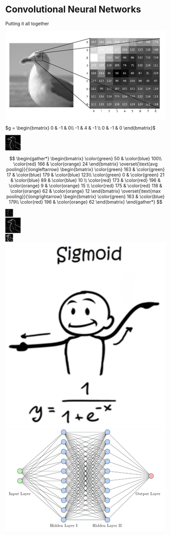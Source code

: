 # Convolutional Neural Networks

Putting it all together

<div class="grid grid-cols-5 justify-center justify-items-center items-start mt-18 ml-35">

<Transform scale="0.33" class="col-span-1 min-w-100 bg-red-200 p-8 shadow-xl">
<div class="col-span-3 self-center">
  <img src="/images/eye_array.png" class="max-h-90 shadow-xl" />
</div>
<div class="col-span-2 self-center">

<div class="grid grid-rows-2 items-center justify-items-center">

<div>

$g = \begin{bmatrix}
  0 & -1 & 0\\
  -1 & 4 & -1 \\
  0 & -1 & 0
\end{bmatrix}$

</div>

<img src="/images/2DConvolved.jpg" class="max-h-90 min-h-40 shadow-xl" />
</div>
</div>
</Transform>

<Transform scale="0.33" class="col-span-1 ml-80 mt-8 bg-blue-200 p-8 shadow-xl">
<div class="grid grid-rows-2 justify-center justify-items-center items-start">
<div class="row-span-1 self-center">

$$
\begin{gather*}
\begin{bmatrix}
\color{green} 50 & \color{blue} 100\\
\color{red} 166 & \color{orange} 24 
\end{bmatrix}
\overset{\text{avg pooling}}{\longleftarrow}
\begin{bmatrix}
\color{green} 163 & \color{green} 17 & \color{blue} 179 & \color{blue} 123\\
\color{green} 0 & \color{green} 21 & \color{blue} 89 & \color{blue} 10 \\
\color{red} 173 & \color{red} 196 & \color{orange} 9 & \color{orange} 15 \\
\color{red} 175 & \color{red} 118 & \color{orange} 62 & \color{orange} 12
\end{bmatrix}
\overset{\text{max pooling}}{\longrightarrow}
\begin{bmatrix}
\color{green} 163 & \color{blue} 179\\
\color{red} 196 & \color{orange} 62 
\end{bmatrix}
\end{gather*}
$$

</div>
<div class="row-span-1 self-center">
<div class="grid grid-cols-3 grid-flow-col gap-25">
<div class="col-span-1"><img class="max-h-90 min-h-40 shadow-xl" src="/images/avg_pooling.png"/></div>
<div class="col-span-1"><img class="max-h-90 min-h-40 shadow-xl" src="/images/2DConvolved.jpg"/></div>
<div class="col-span-1"><img class="max-h-90 min-h-40 shadow-xl" src="/images/max_pooling.png"/></div>
</div>
</div>
</div>

</Transform>


<div class="col-span-1 ml-10 min-w-40 mt-3 p-5 shadow-xl">
<img src="/images/sigmoid.png" />
</div>

<div class="col-span-1 ml-44 min-w-50 mt-9.7 p-1 shadow-xl">
<img src="/images/nn.png" />
</div>



<mdi-plus-circle-outline class="position-absolute left-52 top-68"/>
<mdi-plus-circle-outline class="position-absolute left-117 top-68"/>
<mdi-plus-circle-outline class="position-absolute left-166.5 top-68"/>
<mdi-plus-circle-outline class="position-absolute left-52 top-68"/>
</div>




<style>

  .list li{
    margin-bottom: 1.8rem !important;
  }
</style>